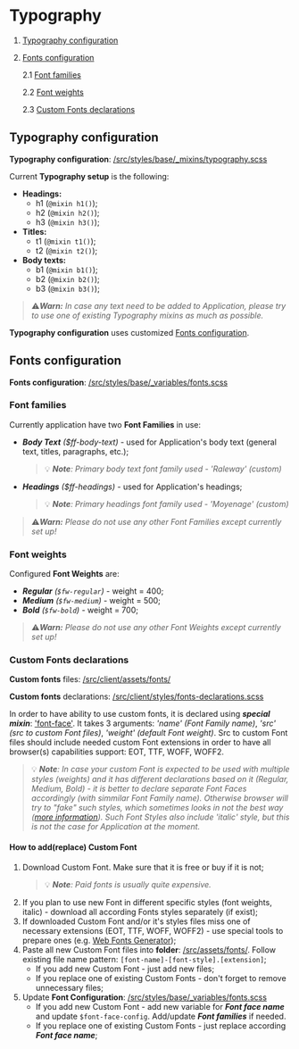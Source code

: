 # Typography
1. [ Typography configuration ](#typography-configuration)
2. [ Fonts configuration ](#fonts-configuration)

    2.1 [ Font families ](#font-families)

    2.2 [ Font weights ](#font-weights)

    2.3 [ Custom Fonts declarations ](#custom-fonts-declarations)

## Typography configuration
**Typography configuration**: [/src/styles/base/_mixins/typography.scss](/src/styles/base/_mixins/typography.scss)

Current **Typography setup** is the following:
- **Headings:**
    - h1 (`@mixin h1()`);
    - h2 (`@mixin h2()`);
    - h3 (`@mixin h3()`);
- **Titles:**
    - t1 (`@mixin t1()`);
    - t2 (`@mixin t2()`);
- **Body texts:**
    - b1 (`@mixin b1()`);
    - b2 (`@mixin b2()`);
    - b3 (`@mixin b3()`);

> ⚠️***Warn:** In case any text need to be added to Application, please try to use one of existing Typography mixins as much as possible.*

**Typography configuration** uses customized [Fonts configuration](#fonts-configuration).

## Fonts configuration
**Fonts configuration**: [/src/styles/base/_variables/fonts.scss](/src/styles/base/_variables/fonts.scss)

### Font families
Currently application have two **Font Families** in use:
- ***Body Text** ($ff-body-text)* - used for Application's body text (general text, titles, paragraphs, etc.);
    > 💡 ***Note**: Primary body text font family used - 'Raleway' (custom)*
- ***Headings** ($ff-headings)* - used for Application's headings;
    > 💡 ***Note**: Primary headings font family used - 'Moyenage' (custom)*


> ⚠️***Warn:** Please do not use any other Font Families except currently set up!*

### Font weights
Configured **Font Weights** are:
- ***Regular** (`$fw-regular`)* - weight = 400;
- ***Medium** (`$fw-medium`)* - weight = 500;
- ***Bold** (`$fw-bold`)* - weight = 700;

> ⚠️***Warn:** Please do not use any other Font Weights except currently set up!*

### Custom Fonts declarations
**Custom fonts** files: [/src/client/assets/fonts/](/src/client/assets/fonts/)

**Custom fonts** declarations: [/src/client/styles/fonts-declarations.scss](/src/client/styles/fonts-declarations.scss)

In order to have ability to use custom fonts, it is declared using ***special mixin***: ['font-face'](/src/styles/base/_mixins/font-face.scss). It takes 3 arguments: *'name' (Font Family name)*, *'src' (src to custom Font files)*, *'weight' (default Font weight)*. Src to custom Font files should include needed custom Font extensions in order to have all browser(s) capabilities support: EOT, TTF, WOFF, WOFF2.

> 💡 ***Note**: In case your custom Font is expected to be used with multiple styles (weights) and it has different declarations based on it (Regular, Medium, Bold) - it is better to declare separate Font Faces accordingly (with simmilar Font Family name). Otherwise browser will try to "fake" such styles, which sometimes looks in not the best way ([more information](https://css-tricks.com/typography-for-developers/#aa-remember-fonts-come-in-a-variety-of-styles)). Such Font Styles also include 'italic' style, but this is not the case for Application at the moment.*

#### How to add(replace) Custom Font
1. Download Custom Font. Make sure that it is free or buy if it is not;
    > 💡 ***Note**: Paid fonts is usually quite expensive.*
2. If you plan to use new Font in different specific styles (font weights, italic) - download all according Fonts styles separately (if exist);
3. If downloaded Custom Font and/or it's styles files miss one of necessary extensions (EOT, TTF, WOFF, WOFF2) - use special tools to prepare ones (e.g. [Web Fonts Generator](https://transfonter.org/));
4. Paste all new Custom Font files into **folder**: [/src/assets/fonts/](/src/assets/fonts/). Follow existing file name pattern: `[font-name]-[font-style].[extension]`;
    - If you add new Custom Font - just add new files;
    - If you replace one of existing Custom Fonts - don't forget to remove unnecessary files;
5. Update **Font Configuration**: [/src/styles/base/_variables/fonts.scss](/src/styles/base/_variables/fonts.scss)
    - If you add new Custom Font - add new variable for ***Font face name*** and update `$font-face-config`. Add/update ***Font families*** if needed.
    - If you replace one of existing Custom Fonts - just replace according ***Font face name***;
